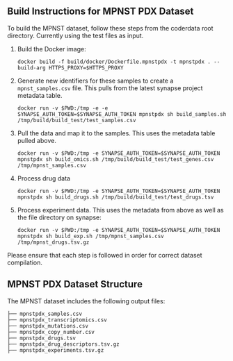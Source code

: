 ## Build Instructions for MPNST PDX Dataset

To build the MPNST dataset, follow these steps from the coderdata root
directory. Currently using the test files as input. 

1. Build the Docker image:
   ```
   docker build -f build/docker/Dockerfile.mpnstpdx -t mpnstpdx . --build-arg HTTPS_PROXY=$HTTPS_PROXY
   ```

2. Generate new identifiers for these samples to create a
   `mpnst_samples.csv` file. This pulls from the latest synapse
   project metadata table.
   ```
   docker run -v $PWD:/tmp -e -e SYNAPSE_AUTH_TOKEN=$SYNAPSE_AUTH_TOKEN mpnstpdx sh build_samples.sh /tmp/build/build_test/test_samples.csv
   ```

3. Pull the data and map it to the samples. This uses the metadata
   table pulled above.
   ```
   docker run -v $PWD:/tmp -e SYNAPSE_AUTH_TOKEN=$SYNAPSE_AUTH_TOKEN mpnstpdx sh build_omics.sh /tmp/build/build_test/test_genes.csv /tmp/mpnst_samples.csv 
   ```

4. Process drug data
   ```
   docker run -v $PWD:/tmp -e SYNAPSE_AUTH_TOKEN=$SYNAPSE_AUTH_TOKEN  mpnstpdx sh build_drugs.sh /tmp/build/build_test/test_drugs.tsv
   ```
   
5. Process experiment data. This uses the metadata from above as well as the file directory on synapse:
   ```
   docker run -v $PWD:/tmp -e SYNAPSE_AUTH_TOKEN=$SYNAPSE_AUTH_TOKEN mpnstpdx sh build_exp.sh /tmp/mpnst_samples.csv /tmp/mpnst_drugs.tsv.gz
   ```

Please ensure that each step is followed in order for correct dataset compilation.

## MPNST PDX Dataset Structure
The MPNST dataset includes the following output files:
```
├── mpnstpdx_samples.csv
├── mpnstpdx_transcriptomics.csv
├── mpnstpdx_mutations.csv
├── mpnstpdx_copy_number.csv
├── mpnstpdx_drugs.tsv
├── mpnstpdx_drug_descriptors.tsv.gz
├── mpnstpdx_experiments.tsv.gz
```

